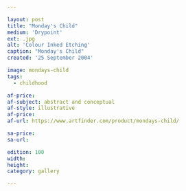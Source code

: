 ```yaml
---

layout: post
title: "Monday's Child"
medium: 'Drypoint'
ext: .jpg
alt: 'Colour Inked Etching'
caption: "Monday's Child"
created: '25 September 2004'

image: mondays-child
tags:
  - childhood

af-price:
af-subject: abstract and conceptual
af-style: illustrative
af-price:
af-url: https://www.artfinder.com/product/mondays-child/

sa-price:
sa-url:

edition: 100
width:
height:
category: gallery

---
```

